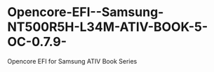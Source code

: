 # Opencore-EFI--Samsung-NT500R5H-L34M-ATIV-BOOK-5-OC-0.7.9-
Opencore EFI for Samsung ATIV Book Series
